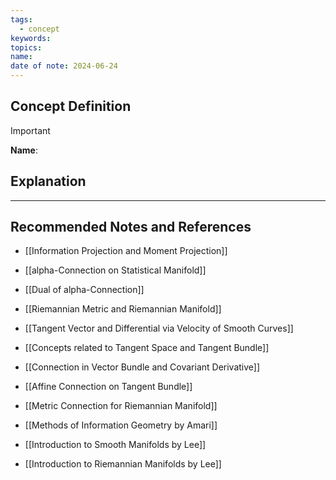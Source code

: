 ```yaml
---
tags:
  - concept
keywords: 
topics: 
name: 
date of note: 2024-06-24
---
```


## Concept Definition

>[!important]
>**Name**: 



## Explanation





-----------
##  Recommended Notes and References


- [[Information Projection and Moment Projection]]
- [[alpha-Connection on Statistical Manifold]]
- [[Dual of alpha-Connection]]

- [[Riemannian Metric and Riemannian Manifold]]

- [[Tangent Vector and Differential via Velocity of Smooth Curves]]
- [[Concepts related to Tangent Space and Tangent Bundle]]

- [[Connection in Vector Bundle and Covariant Derivative]]
- [[Affine Connection on Tangent Bundle]]


- [[Metric Connection for Riemannian Manifold]]




- [[Methods of Information Geometry by Amari]]
- [[Introduction to Smooth Manifolds by Lee]]
- [[Introduction to Riemannian Manifolds by Lee]]

